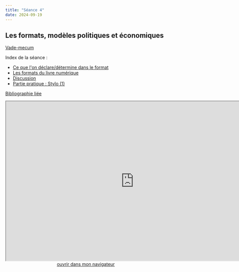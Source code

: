 ```yaml
--- 
title: "Séance 4"
date: 2024-09-19
---
```


## Les formats, modèles politiques et économiques

[Vade-mecum](https://mmellet.github.io/ELD718/doc/4.pdf)

Index de la séance : 

- [Ce que l'on déclare/détermine dans le format](https://mmellet.github.io/ELD718/slides/Seance-4.html#/1)
- [Les formats du livre numérique](https://mmellet.github.io/ELD718/slides/Seance-4.html#/2)
- [Discussion](https://mmellet.github.io/ELD718/slides/Seance-4.html#/3)
- [Partie pratique : Stylo (1)](https://mmellet.github.io/ELD718/slides/Seance-4.html#/4)

[Bibliographie liée](https://www.zotero.org/groups/5435201/eld-/collections/P3NMF3JD)

<iframe src="https://mmellet.github.io/ELD718/slides/Seance-4.html" title="description"  height="500" width="800" allowfullscreen="allowfullscreen"></iframe>

<div style="text-align:center">
<a href="https://mmellet.github.io/ELD718/slides/Seance-4.html" target="_blank">ouvrir dans mon navigateur</a>
</div>

